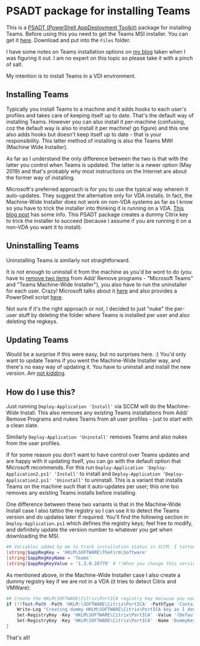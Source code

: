 # PSADT package for installing Teams
This is a [PSADT (PowerShell AppDeployment Toolkit)](https://psappdeploytoolkit.com/) package for installing Teams. Before using this you need to get the Teams MSI installer. You can get it [here](https://docs.microsoft.com/en-us/microsoftteams/msi-deployment). Download and put into the `Files` folder. 

I have some notes on Teams installation options on [my blog](https://rakhesh.com/citrix/notes-on-teams-locations-installing-etc/) taken when I was figuring it out. I am no expert on this topic so please take it with a pinch of salt. 

My intention is to install Teams in a VDI environment. 

## Installing Teams
Typically you install Teams to a machine and it adds hooks to each user's profiles and takes care of keeping itself up to date. That's the default way of installing Teams. However you can also install it per-machine (confusing, coz the default way is also to install it per machine! go figure) and this one also adds hooks but doesn't keep itself up to date - that is your responsibility. This latter method of installing is also the Teams MWI (Machine Wide Installer). 

As far as I understand the only difference between the two is that with the latter you control when Teams is updated. The latter is a newer option (May 2019) and that's probably why most instructions on the Internet are about the former way of installing.

Microsoft's preferred approach is for you to use the typical way wherein it auto-updates. They suggest the alternative only for VDA installs. In fact, the Machine-Wide Installer does not work on non-VDA systems as far as I know so you have to trick the installer into thinking it is running on a VDA. [This blog post](https://www.masterpackager.com/blog/mst-to-install-microsoft-teams-msi-vdi-to-regular-windows-10) has some info. This PSADT package creates a dummy Citrix key to trick the installer to succeed (because I assume if you are running it on a non-VDA you want it to install).

## Uninstalling Teams
Uninstalling Teams is similarly not straightforward. 

It is not enough to uninstall it from the machine as you'd be wont to do (you have to [remove two items](https://support.microsoft.com/en-gb/office/uninstall-microsoft-teams-3b159754-3c26-4952-abe7-57d27f5f4c81?ui=en-us&rs=en-gb&ad=gb#ID0EAABAAA=Desktop) from Add/ Remove programs - "Microsoft Teams" and "Teams Machine-Wide Installer"), you also have to run the uninstaller for each user. Crazy! Microsoft talks about it [here](https://docs.microsoft.com/en-us/microsoftteams/msi-deployment#clean-up-and-redeployment-procedure) and also provides a PowerShell script [here](https://docs.microsoft.com/en-us/microsoftteams/scripts/powershell-script-deployment-cleanup).

Not sure if it's the right approach or not, I decided to just "nuke" the per-user stuff by deleting the folder where Teams is installed per user and also deleting the regkeys.

## Updating Teams
Would be a surprise if this were easy, but no surprises here. :) You'd only want to update Teams if you went the Machine-Wide Installer way, and there's no easy way of updating it. You have to uninstall and install the new version. Am [not kidding](https://docs.microsoft.com/en-us/microsoftteams/teams-client-update#what-about-updates-to-teams-on-vdi).

## How do I use this?
Just running `Deploy-Application 'Install'` via SCCM will do the Machine-Wide Install. This also removes any existing Teams installations from Add/ Remove Programs and nukes Teams from all user profiles - just to start with a clean slate. 

Similarly `Deploy-Application 'Uninstall'` removes Teams and also nukes from the user profiles.

If for some reason you don't want to have control over Teams updates and are happy with it updating itself, you can go with the default option that Microsoft recommends. For this run `Deploy-Application 'Deploy-Application2.ps1' 'Install'` to install and `Deploy-Application 'Deploy-Application2.ps1' 'Uninstall'` to uninstall. This is a variant that installs Teams on the machine such that it auto-updates per user; this one too removes any existing Teams installs before installing.

One difference between these two variants is that in the Machine-Wide Install case I also tattoo the registry so I can use it to detect the Teams version and do updates later if required. You'll find the following section in `Deploy-Application.ps1` which defines the registry keys; feel free to modify, and definitely update the version number to whatever you get when downloading the MSI.

```powershell
## Variables added by me to track installation status in SCCM. I tattoo these in the registry.
[string]$appRegKey = 'HKLM\SOFTWARE\TheFirm\Software'
[string]$appRegKeyName = 'Teams'
[string]$appRegKeyValue = '1.3.0.28779' # !!When you change this version be sure to update the detection method!!
```

As mentioned above, in the Machine-Wide Installer case I also create a dummy registry key if we are not in a VDA (it tries to detect Citrix and VMWare):

```powershell
## Create the HKLM\SOFTWARE\Citrix\PortICA registry key because you need that for the MWI install
if (!(Test-Path -Path 'HKLM:\SOFTWARE\Citrix\PortICA' -PathType 'Container') -and !(Test-Path -Path 'HKLM:\Software\VMware, Inc.\VMware VDM\Agent' -PathType 'Container')) {
    Write-Log "Creating dummy HKLM\SOFTWARE\Citrix\PortICA key as I don't seem to be running on a VDA"
    Set-RegistryKey -Key 'HKLM\SOFTWARE\Citrix\PortICA' -Value '(Default)'
    Set-RegistryKey -Key 'HKLM\SOFTWARE\Citrix\PortICA' -Name 'DummyKey' -Value 'Created to trick Teams' -Type 'String'
}
```

That's all!